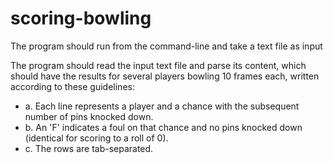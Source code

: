 # scoring-bowling

The program should run from the command-line and take a text file as input

The program should read the input text file and parse its content, which should have the results for several players bowling 10 frames each, written according to these guidelines:

- a. Each line represents a player and a chance with the subsequent number of pins knocked down.
- b. An 'F' indicates a foul on that chance and no pins knocked down (identical for scoring to a roll of 0).
- c. The rows are tab-separated.
